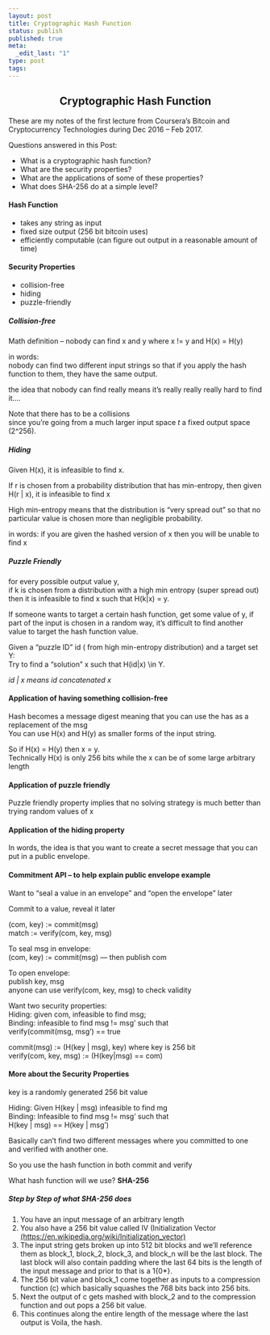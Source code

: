 ```yaml
---
layout: post
title: Cryptographic Hash Function
status: publish
published: true
meta:
  _edit_last: "1"
type: post
tags:
---
```

<h2 style="text-align: center;"><strong>Cryptographic Hash Function</strong></h2>
<p>These are my notes of the first lecture from Coursera&#8217;s Bitcoin and Cryptocurrency Technologies during Dec 2016 &#8211; Feb 2017.</p>
<p>Questions answered in this Post:</p>
<ul>
<li style="text-align: left;">What is a cryptographic hash function?</li>
<li style="text-align: left;">What are the security properties?</li>
<li style="text-align: left;">What are the applications of some of these properties?</li>
<li style="text-align: left;">What does SHA-256 do at a simple level?</li>
</ul>
<h4>Hash Function</h4>
<ul>
<li>takes any string as input</li>
<li>fixed size output (256 bit bitcoin uses)</li>
<li>efficiently computable (can figure out output in a reasonable amount of time)</li>
</ul>
<h4>Security Properties</h4>
<ul>
<li>collision-free</li>
<li>hiding</li>
<li>puzzle-friendly</li>
</ul>
<h5><strong>Collision-free</strong></h5>
<p>Math definition &#8211; nobody can find x and y where x != y and H(x) = H(y)</p>
<p>in words:<br />
nobody can find two different input strings so that if you apply the hash function to them, they have the same output.</p>
<p>the idea that nobody can find really means it&#8217;s really really really hard to find it&#8230;.</p>
<p>Note that there has to be a collisions<br />
since you&#8217;re going from a much larger input space <em>t</em> a fixed output space (2^256).</p>
<h5><strong>Hiding</strong></h5>
<p>Given H(x), it is infeasible to find x.</p>
<p>If r is chosen from a probability distribution that has min-entropy, then given H(r | x), it is infeasible to find x</p>
<p>High min-entropy means that the distribution is &#8220;very spread out&#8221; so that no particular value is chosen more than negligible probability.</p>
<p>in words: if you are given the hashed version of x then you will be unable to find x</p>
<h5><strong>Puzzle Friendly</strong></h5>
<p>for every possible output value y,<br />
if k is chosen from a distribution with a high min entropy (super spread out) then it is infeasible to find x such that H(k|x) = y.</p>
<p>If someone wants to target a certain hash function, get some value of y, if part of the input is chosen in a random way, it&#8217;s difficult to find another value to target the hash function value.</p>
<p>Given a &#8220;puzzle ID&#8221; id ( from high min-entropy distribution) and a target set Y:<br />
Try to find a &#8220;solution&#8221; x such that H(id|x) \in Y.</p>
<p><em>id | x means id concatenated x</em></p>
<h4>Application of having something <strong>collision-free</strong></h4>
<p>Hash becomes a message digest meaning that you can use the has as a replacement of the msg<br />
You can use H(x) and H(y) as smaller forms of the input string.</p>
<p>So if H(x) = H(y) then x = y.<br />
Technically H(x) is only 256 bits while the x can be of some large arbitrary length</p>
<h4>Application of <strong>puzzle friendly</strong></h4>
<p>Puzzle friendly property implies that no solving strategy is much better than trying random values of x</p>
<h4>Application of the <strong> hiding property</strong></h4>
<p>In words, the idea is that you want to create a secret message that you can put in a public envelope.</p>
<h4><strong>Commitment API &#8211; to help explain public envelope example<br />
</strong></h4>
<p>Want to &#8220;seal a value in an envelope&#8221; and &#8220;open the envelope&#8221; later</p>
<p>Commit to a value, reveal it later</p>
<p>(com, key) := commit(msg)<br />
match := verify(com, key, msg)</p>
<p>To seal msg in envelope:<br />
(com, key) := commit(msg) &#8212; then publish com</p>
<p>To open envelope:<br />
publish key, msg<br />
anyone can use verify(com, key, msg) to check validity</p>
<p>Want two security properties:<br />
Hiding: given com, infeasible to find msg;<br />
Binding: infeasible to find msg != msg&#8217; such that<br />
verify(commit(msg, msg&#8217;) == true</p>
<p>commit(msg) := (H(key | msg), key) where key is 256 bit<br />
verify(com, key, msg) := (H(key|msg) == com)</p>
<h4>More about the Security Properties</h4>
<p>key is a randomly generated 256 bit value</p>
<p>Hiding: Given H(key | msg) infeasible to find mg<br />
Binding: Infeasible to find msg != msg&#8217; such that<br />
H(key | msg) == H(key | msg&#8217;)</p>
<p>Basically can&#8217;t find two different messages where you committed to one and verified with another one.</p>
<p>So you use the hash function in both commit and verify</p>
<p>What hash function will we use? <strong>SHA-256</strong></p>
<h5><strong>Step by Step of what SHA-256 does</strong></h5>
<ol>
<li>You have an input message of an arbitrary length</li>
<li>You also have a 256 bit value called IV (Initialization Vector <a href="http://You also have a 256 bit value called IV (Initialization Vector) (https://en.wikipedia.org/wiki/Initialization_vector)">(https://en.wikipedia.org/wiki/Initialization_vector)</a></li>
<li>The input string gets broken up into 512 bit blocks and we&#8217;ll reference them as block_1, block_2, block_3, and block_n will be the last block. The last block will also contain padding where the last 64 bits is the length of the input message and prior to that is a 1{0*}.</li>
<li>The 256 bit value and block_1 come together as inputs to a compression function (c) which basically squashes the 768 bits back into 256 bits.</li>
<li>Next the output of c gets mashed with block_2 and to the compression function and out pops a 256 bit value.</li>
<li>This continues along the entire length of the message where the last output is Voila, the hash.</li>
</ol>